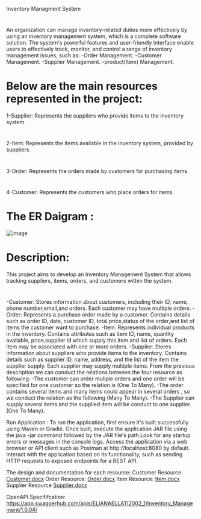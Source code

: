 Inventory Managment System
#
An organization can manage inventory-related duties more effectively by using an inventory management system, which is a complete software solution. The system's powerful features and user-friendly interface enable users to effectively track, monitor, and control a range of inventory management issues, such as:
-Order Management.
-Customer Management.
-Supplier Management.
-product(Item) Management.
# Below are the main resources represented in the project:
1-Supplier: Represents the suppliers who provide items to the inventory system.  
#
2-Item: Represents the items available in the inventory system, provided by suppliers.
#
3-Order: Represents the orders made by customers for purchasing items.
#
4-Customer: Represents the customers who place orders for items.

# The ER Daigram :
![image](https://github.com/elianaellati/Inventory_Managment_Systemm/assets/132192886/6c1fe8fe-d262-4f7d-863f-e6f259fe4c32)

# Description:
This project aims to develop an Inventory Management System that allows tracking suppliers, items, orders, and customers within the system.
#
-Customer: Stores information about customers, including their ID, name, phone number,email,and orders. Each customer may have multiple orders.
-Order: Represents a purchase order made by a customer. Contains details such as order ID, date, customer ID, total price,status of the order,and list of items the customer want to purchase.
-Item: Represents individual products in the inventory. Contains attributes such as item ID, name, quantity available, price,supplier Id which supply this item and list of orders. Each item may be associated with one or more orders.
-Supplier: Stores information about suppliers who provide items to the inventory. Contains details such as supplier ID, name, address, and the list of the item the supplier supply. Each supplier may supply 
 multiple items.
From the previous description we can conduct the relations between the four resource as following:
-The customer can order muliple orders and one order will be specified for one customer so the relation is (One To Many).
-The order contains several items and many items could appear in several orders , so we conduct the relation as the following (Many To Many).
-The Supplier can supply several items and the supplied item will be conduct to one supplier.(One To Many).

Run Application :
To run the application, first ensure it's built successfully using Maven or Gradle. Once built, execute the application JAR file using the java -jar command followed by the JAR file's path.Look for any startup errors or messages in the console logs. Access the application via a web browser or API client such as Postman at http://localhost:8080 by default. Interact with the application based on its functionality, such as sending HTTP requests to exposed endpoints for a REST API.

The design and documentation for each resource:
Customer Resource:
[Customer.docx](https://github.com/elianaellati/Inventory_Managment_Systemm/files/14893196/Customer.docx)
Order Resource:
[Order.docx](https://github.com/elianaellati/Inventory_Managment_Systemm/files/14893226/Order.docx)
Item Resource:
[Item.docx](https://github.com/elianaellati/Inventory_Managment_Systemm/files/14893234/Item.docx)
Supplier Resource
[Supplier.docx](https://github.com/elianaellati/Inventory_Managment_Systemm/files/14893238/Supplier.docx)

OpenAPI Specififcation:
https://app.swaggerhub.com/apis/ELIANAELLATI2002_1/Inventory_Management/1.0.0#/



 
